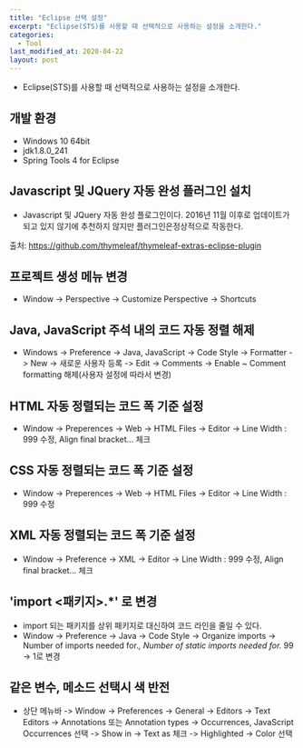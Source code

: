 ```yaml
---
title: "Eclipse 선택 설정"
excerpt: "Eclipse(STS)를 사용할 때 선택적으로 사용하는 설정을 소개한다."
categories:
  - Tool
last_modified_at: 2020-04-22
layout: post
---
```

- Eclipse(STS)를 사용할 때 선택적으로 사용하는 설정을 소개한다.



## 개발 환경
- Windows 10 64bit 
- jdk1.8.0_241
- Spring Tools 4 for Eclipse



## Javascript 및 JQuery 자동 완성 플러그인 설치
- Javascript 및 JQuery 자동 완성 플로그인이다. 2016년 11월 이후로 업데이트가 되고 있지 않기에 추천하지 않지만 플러그인은정상적으로 작동한다. 

출처: <https://github.com/thymeleaf/thymeleaf-extras-eclipse-plugin>



## 프로젝트 생성 메뉴 변경
- Window -> Perspective -> Customize Perspective -> Shortcuts 



## Java, JavaScript 주석 내의 코드 자동 정렬 해제
- Windows ->  Preference -> Java, JavaScript -> Code Style -> Formatter -> New -> 새로운 사용자 등록 -> Edit -> Comments -> Enable ~ Comment formatting 해제(사용자 설정에 따라서 변경)



## HTML 자동 정렬되는 코드 폭 기준 설정 
- Window -> Preperences -> Web -> HTML Files -> Editor -> Line Width : 999 수정, Align final bracket… 체크



## CSS 자동 정렬되는 코드 폭 기준 설정 
- Window -> Preperences -> Web -> HTML Files -> Editor -> Line Width : 999 수정



## XML 자동 정렬되는 코드 폭 기준 설정 
- Window -> Preference -> XML -> Editor -> Line Width : 999 수정, Align final bracket... 체크



## 'import <패키지>.*' 로 변경
- import 되는 패키지를 상위 패키지로 대신하여 코드 라인을 줄일 수 있다. 
- Window -> Preference -> Java -> Code Style -> Organize imports -> Number of imports needed for.*, Number of static imports needed for.* 99 -> 1로 변경 



## 같은 변수, 메소드 선택시 색 반전
- 상단 메뉴바 -> Window -> Preferences -> General -> Editors -> Text Editors -> Annotations 또는 Annotation types -> Occurrences, JavaScript Occurrences 선택 -> Show in -> Text as 체크 ->  Highlighted -> Color 선택
